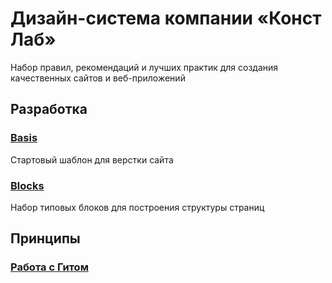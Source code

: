 # Дизайн-система компании «Конст Лаб»

Набор правил, рекомендаций и лучших практик для создания качественных сайтов и веб-приложений

## Разработка

### [Basis](https://github.com/constlab/sedona-basis)

Стартовый шаблон для верстки сайта

### [Blocks](https://github.com/constlab/sedona-blocks)

Набор типовых блоков для построения структуры страниц

## Принципы

### [Работа с Гитом](https://github.com/constlab/sedona/blob/master/git.md)
